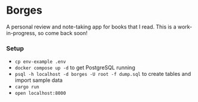 # Borges
A personal review and note-taking app for books that I read. This is a work-in-progress, so come back soon!

### Setup
- `cp env-example .env`
- `docker compose up -d` to get PostgreSQL running
- `psql -h localhost -d borges -U root -f dump.sql` to create tables and import sample data
- `cargo run`
- `open localhost:8000`
